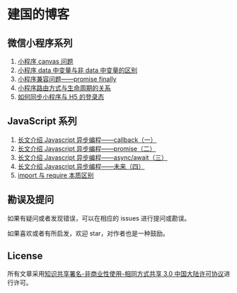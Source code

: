 # 建国的博客

## 微信小程序系列

1. [小程序 canvas 问题](https://github.com/ricksunxxx/blog/blob/master/miniprogram/小程序canvas问题.md)
2. [小程序 data 中变量与非 data 中变量的区别](https://github.com/ricksunxxx/blog/miniprogram/mp-01.md)
3. [小程序兼容问题——promise finally](https://github.com/ricksunxxx/blog/issues/1)
4. [小程序路由方式与生命周期的关系](https://github.com/ricksunxxx/blog/issues/2)
5. [如何同步小程序与 H5 的登录态](https://github.com/ricksunxxx/blog/issues/7)

## JavaScript 系列

1. [长文介绍 Javascript 异步编程——callback（一）](https://github.com/ricksunxxx/blog/issues/3)
2. [长文介绍 Javascript 异步编程——promise（二）](https://github.com/ricksunxxx/blog/issues/4)
3. [长文介绍 Javascript 异步编程——async/await（三）](https://github.com/ricksunxxx/blog/issues/5)
4. [长文介绍 Javascript 异步编程——未来（四）](https://github.com/ricksunxxx/blog/issues/6)
5. [import 与 require 本质区别](https://github.com/ricksunxxx/blog/issues/8)

## 勘误及提问

如果有疑问或者发现错误，可以在相应的 issues 进行提问或勘误。

如果喜欢或者有所启发，欢迎 star，对作者也是一种鼓励。

## License

所有文章采用[知识共享署名-非商业性使用-相同方式共享 3.0 中国大陆许可协议](http://creativecommons.org/licenses/by-nc-sa/3.0/cn/)进行许可。
